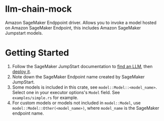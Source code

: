 # llm-chain-mock

Amazon SageMaker Endppoint driver. Allows you to invoke a model hosted on Amazon SageMaker Endpoint, this includes Amazon SageMaker Jumpstart models.

# Getting Started

1. Follow the SageMaker JumpStart documentation to [find an LLM](https://docs.aws.amazon.com/sagemaker/latest/dg/jumpstart-foundation-models-use.html), then [deploy it](https://docs.aws.amazon.com/sagemaker/latest/dg/jumpstart-deploy.html).
2. Note down the SageMaker Endpoint name created by SageMaker JumpStart.
3. Some models is included in this crate, see `model::Model::<model_name>`. Select one in your executor options's `Model` field. See `examples/simple.rs` for example.
3. For custom models or models not included in `model::Model`, use `model::Model::Other(<model_name>)`, where `model_name` is the SageMaker endpoint name.